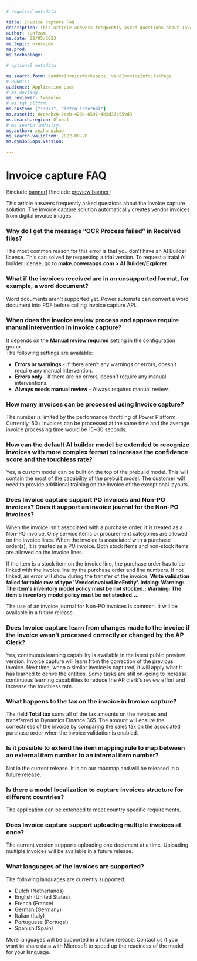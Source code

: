 ```yaml
---
# required metadata

title: Invoice capture FAQ
description: This article answers frequently asked questions about Invoice capture.
author: sunfzam
ms.date: 02/05/2023
ms.topic: overview
ms.prod: 
ms.technology: 

# optional metadata

ms.search.form: VendorInvoiceWorkspace, VendInvoiceInfoListPage
# ROBOTS: 
audience: Application User
# ms.devlang: 
ms.reviewer: twheeloc
# ms.tgt_pltfrm: 
ms.custom: ["13971", "intro-internal"]
ms.assetid: 0ec4dbc0-2eeb-423b-8592-4b5d37e559d3
ms.search.region: Global
# ms.search.industry: 
ms.author: zezhangzhao
ms.search.validFrom: 2022-09-28
ms.dyn365.ops.version: 

---
```


# Invoice capture FAQ


[!include [banner](../includes/banner.md)]
[!include [preview banner](../includes/preview-banner.md)]

This article answers frequently asked questions about the Invoice capture solution. The Invoice capture solution automatically creates vendor invoices from digital 
invoice images.

### Why do I get the message “OCR Process failed” in Received files? 
The most common reason for this error is that you don’t have an AI Builder license. This can solved by requesting a trial version. 
To request a traial AI builder license, go to **make.powerapps.com > AI Builder/Explorer**. 

### What if the invoices received are in an unsupported format, for example, a word document? 
Word documents aren't supported yet. Power automate can convert a word document into PDF before calling invoice capture API. 
 

### When does the invoice review process and approve require manual intervention in Invoice capture? 
It depends on the **Manual review required** setting in the configuration group.  
The following settings are available:
 - **Errors or warnings** - If there aren't any warnings or errors, doesn’t require any manual intervention. 
 - **Errors only** - If there are no errors, doesn’t require any manual interventions.  
 - **Always needs manual review** - Always requires manual review. 


### How many invoices can be processed using Invoice capture? 
The number is limited by the performance throttling of Power Platform. Currently, 50+ invoices can be processed at the same time and the average invoice processing 
time would be 15~30 seconds. 

### How can the default AI builder model be extended to recognize invoices with more complex format to increase the confidence score and the touchless rate?	 
Yes, a custom model can be built on the top of the prebuild model. This will contain the most of the capability of the prebuilt model. The customer will need to
provide additional training on the invoice of the exceptional layouts. 

### Does Invoice capture support PO invoices and Non-PO invoices? Does it support an invoice journal for the Non-PO invoices? 
When the invoice isn't associated with a purchase order, it is treated as a Non-PO invoice. Only service items or procurement categories are allowed on the invoice 
lines. When the invoice is associated with a purchase order(s), it is treated as a PO invoice. Both stock items and non-stock items are allowed on the invoice lines.   

If the item is a stock item on the invoice line, the purchase order has to be linked with the invoice line by the purchase order and line numbers. If not linked, 
an error will show during the transfer of the invoice: 
**Write validation failed for table row of type 'VendorInvoiceLineEntity'. Infolog: Warning: The item's inventory model policy must be not stocked.; Warning: The item's inventory model policy must be not stocked...**. 

The use of an invoice journal for Non-PO invoices is common. It will be available in a future release.  

### Does Invoice capture learn from changes made to the invoice if the invoice wasn't processed correctly or changed by the AP Clerk? 
Yes, continuous learning capability is available in the latest public preview version. Invoice capture will learn from the correction of the previous invoice. Next time, when a similar invoice is captured, it will apply what it has learned to derive the entities. Some tasks are still on-going to increase continuous learning capabilities to reduce the AP clerk's review effort and increase the touchless rate. 

 

### What happens to the tax on the invoice in Invoice capture? 
The field **Total tax** sums all of the tax amounts on the invoices and transferred to Dynamics Finance 365. The amount will ensure the correctness of the invoice by comparing the sales tax on the associated purchase order when the invoice validation is enabled. 

 
### Is it possible to extend the item mapping rule to map between an external item number to an internal item number?  
Not in the current release. It is on our roadmap and will be released in a future release. 

### Is there a model localization to capture invoices structure for different countries?  
The application can be extended to meet country specific requirements. 
 

### Does Invoice capture support uploading multiple invoices at once? 
The current version supports uploading one document at a time. Uploading multiple invoices will be available in a future release.   

### What languages of the invoices are supported? 
The following languages are currently supported: 
 - Dutch (Netherlands) 
 - English (United States) 
 - French (France) 
 - German (Germany) 
 - Italian (Italy) 
 - Portuguese (Portugal) 
 - Spanish (Spain) 

More languages will be supported in a future release. Contact us if you want to share data with Microsoft to speed up the readiness of the model for your language.  



